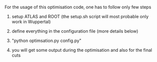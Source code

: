 For the usage of this optimisation code, one has to follow only few steps

1) setup ATLAS and ROOT (the setup.sh script will most probable only work in Wuppertal)

2) define everything in the configuration file (more details below)

3) "python optimsation.py config.py"

4) you will get some output during the optimisation and also for the final cuts

